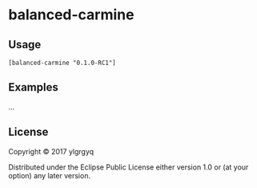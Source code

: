 # balanced-carmine

## Usage

```
[balanced-carmine "0.1.0-RC1"]
```

## Examples

...


## License

Copyright © 2017 ylgrgyq

Distributed under the Eclipse Public License either version 1.0 or (at
your option) any later version.
